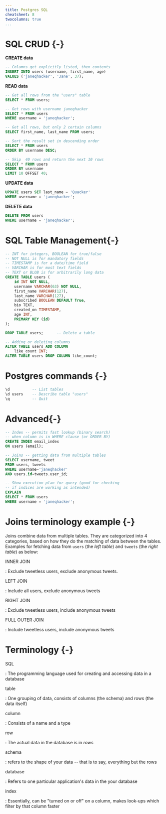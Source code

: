 ```yaml
---
title: Postgres SQL
cheatsheet: 8
twocolumns: true
...
```



# SQL CRUD {-}

**CREATE data**

```SQL
-- Columns get explicitly listed, then contents
INSERT INTO users (username, first_name, age)
VALUES ('janeqhacker', 'Jane', 37);
```

**READ data**

```SQL
-- Get all rows from the "users" table
SELECT * FROM users;

-- Get rows with username janeqhacker
SELECT * FROM users
WHERE username = 'janeqhacker';

-- Get all rows, but only 2 certain columns
SELECT first_name, last_name FROM users;

-- Sort the result set in descending order
SELECT * FROM users
ORDER BY username DESC;

-- Skip  40 rows and return the next 10 rows
SELECT * FROM users
ORDER BY username
LIMIT 10 OFFSET 40;
```


**UPDATE data**

```SQL
UPDATE users SET last_name = 'Quacker'
WHERE username = 'janeqhacker';
```


**DELETE data**

```SQL
DELETE FROM users
WHERE username = 'janeqhacker';
```

# SQL Table Management{-}

```SQL
-- INT for integers, BOOLEAN for true/false
-- NOT NULL is for mandatory fields
-- TIMESTAMP is for a date/time field
-- VARCHAR is for most text fields
-- TEXT or BLOB is for arbitrarily long data
CREATE TABLE users (
    id INT NOT NULL,
    username VARCHAR(63) NOT NULL,
    first_name VARCHAR(127),
    last_name VARCHAR(127),
    subscribed BOOLEAN DEFAULT True,
    bio TEXT,
    created_on TIMESTAMP,
    age INT,
    PRIMARY KEY (id)
);

DROP TABLE users;      -- Delete a table

-- Adding or deleting columns
ALTER TABLE users ADD COLUMN 
    like_count INT;
ALTER TABLE users DROP COLUMN like_count;
```


# Postgres commands {-}

```SQL
\d          -- List tables
\d users    -- Describe table "users"
\q          -- Quit 
```


# Advanced{-}


```SQL
-- Index -- permits fast lookup (binary search)
-- when column is in WHERE clause (or ORDER BY)
CREATE INDEX email_index
ON users (email);

-- Joins -- getting data from multiple tables
SELECT username, tweet
FROM users, tweets 
WHERE username='janeqhacker'
AND users.id=tweets.user_id;

-- Show execution plan for query (good for checking
-- if indices are working as intended)
EXPLAIN
SELECT * FROM users
WHERE username = 'janeqhacker';
```



# Joins terminology example {-}

Joins combine data from multiple tables. They are categorized into 4
categories, based on how they do the matching of data between the tables.
Examples for fetching data from `users` (the *left table*) and `tweets` (the
*right table*) as below:

INNER JOIN

:   Exclude tweetless users, exclude anonymous tweets.


LEFT JOIN

:   Include all users, exclude anonymous tweets

RIGHT JOIN

:   Exclude tweetless users, include anonymous tweets


FULL OUTER JOIN

:   Include tweetless users, include anonymous tweets



# Terminology {-}

SQL

:   The programming language used for creating and accessing data in a database



table

:   One grouping of data, consists of columns (the schema) and rows (the data
itself)


column

:   Consists of a name and a type


row

:   The actual data in the database is in *rows*


schema

:   refers to the shape of your data -- that is to say, everything but the rows

database

:   Refers to one particular application's data in the your database


index

:   Essentially, can be "turned on or off" on a column, makes look-ups which
filter by that column faster



